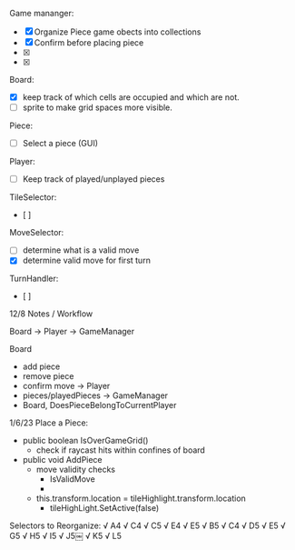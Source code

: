 Game mananger:
- [x] Organize Piece game obects into collections
- [x] Confirm before placing piece
- [x] 
- [x] 

Board:
- [X] keep track of which cells are occupied and which are not.
- [ ] sprite to make grid spaces more visible.

Piece: 

- [ ] Select a piece (GUI)

Player:
- [ ] Keep track of played/unplayed pieces

TileSelector:
- [ ] 

MoveSelector:
- [ ] determine what is a valid move
- [X] determine valid move for first turn

TurnHandler:
- [ ]

12/8 Notes / Workflow

Board -> Player -> GameManager

Board
 - add piece
 - remove piece
 - confirm move
-> Player
 - pieces/playedPieces
-> GameManager
 - Board, DoesPieceBelongToCurrentPlayer


 1/6/23 
 Place a Piece:
 - public boolean IsOverGameGrid()
    - check if raycast hits within confines of board
 - public void AddPiece
    - move validity checks 
        - IsValidMove
        - 
    - this.transform.location = tileHighlight.transform.location
        - tileHighLight.SetActive(false)


Selectors to Reorganize:
√ A4
√ C4
√ C5
√ E4
√ E5
√ B5
√ C4
√ D5
√ E5
√ G5
√ H5
√ I5
√ J5￼
√ K5
√ L5

